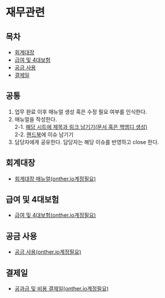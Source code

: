 # 재무관련

## 목차
* [회계대장](#회계대장)
* [급여 및 4대보험](#급여-및-4대보험)
* [공금 사용](#공금-사용)
* [결제일](#결제일)

## 공통
1. 업무 완료 이후 매뉴얼 생성 혹은 수정 필요 여부를 인식한다.
2. 매뉴얼을 작성한다. <br>
  2-1. [해당 시트에 제목과 링크 남기기(문서 혹은 핵엠디 생성)](https://docs.google.com/spreadsheets/d/1JdlJfxWv6uHWrrM4CnXeRXERfyIInHefKFwPWQNIuvQ/edit#gid=0) <br>
  2-2. [핸드북](https://github.com/Onther-Tech/handbook)에 이슈 남기기
3. 담당자에게 공유한다. 담당자는 해당 이슈를 반영하고 close 한다.

## 회계대장
* [회계대장 매뉴얼(onther.io계정필요)](https://docs.google.com/spreadsheets/d/1JdlJfxWv6uHWrrM4CnXeRXERfyIInHefKFwPWQNIuvQ/edit#gid=0)

## 급여 및 4대보험
* [급여 및 4대보험(onther.io계정필요)](https://docs.google.com/spreadsheets/d/1JdlJfxWv6uHWrrM4CnXeRXERfyIInHefKFwPWQNIuvQ/edit#gid=0)


## 공금 사용
* [공금 사용(onther.io계정필요)](https://docs.google.com/spreadsheets/d/1JdlJfxWv6uHWrrM4CnXeRXERfyIInHefKFwPWQNIuvQ/edit#gid=0)

## 결제일
* [공과금 및 비용 결제일(onther.io계정필요)](https://docs.google.com/spreadsheets/d/1JdlJfxWv6uHWrrM4CnXeRXERfyIInHefKFwPWQNIuvQ/edit#gid=0)


<!-- [(onther.io계정필요)](https://docs.google.com/spreadsheets/d/1JdlJfxWv6uHWrrM4CnXeRXERfyIInHefKFwPWQNIuvQ/edit#gid=0) -->
